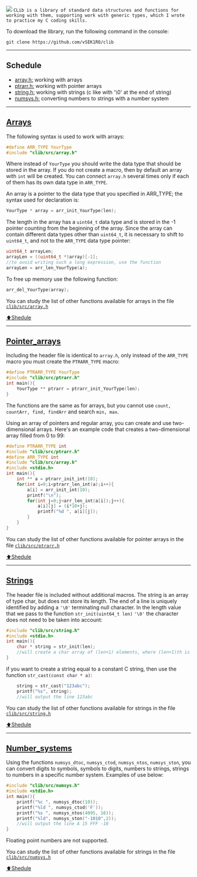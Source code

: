 <img src="https://i.imgur.com/TGAzySV.png"></img>
`
CLib is a library of standard data structures and functions for working with them, supporting work with generic types, which I wrote to practice my C coding skills.
`

To download the library, run the following command in the console:
```
git clone https://github.com/vSEK1RO/clib
```

---

## Schedule

* [array.h:](https://github.com/vSEK1RO/clib/tree/main#Arrays) working with arrays
* [ptrarr.h:](https://github.com/vSEK1RO/clib/tree/main#Pointer_arrays) working with pointer arrays
* [string.h:](https://github.com/vSEK1RO/clib/tree/main#Strings) working with strings (c like with '\0' at the end of string)
* [numsys.h:](https://github.com/vSEK1RO/clib/tree/main#Number_systems) converting numbers to strings with a number system

---

## [Arrays](https://github.com/vSEK1RO/clib/blob/main/src/array.h)

The following syntax is used to work with arrays:
```c
#define ARR_TYPE YourType
#include "clib/src/array.h"
```
Where instead of `YourType` you should write the data type that should be stored in the array. 
If you do not create a macro, then by default an array with `int` will be created. You can connect `array.h` several times only if each of them has its own data type in `ARR_TYPE`.

An array is a pointer to the data type that you specified in ARR_TYPE; the syntax used for declaration is:
```c
YourType * array = arr_init_YourType(len);
```
The length in the array has a `uint64_t` data type and is stored in the -1 pointer counting from the beginning of the array. Since the array can contain different data types other than `uint64_t`, it is necessary to shift to `uint64_t`, and not to the `ARR_TYPE` data type pointer:
```c
uint64_t arrayLen;
arrayLen = ((uint64_t *)array)[-1];
//to avoid writing such a long expression, use the function
arrayLen = arr_len_YourType(a);
```
To free up memory use the following function:
```c
arr_del_YourType(array);
```

You can study the list of other functions available for arrays in the file [`clib/src/array.h`](https://github.com/vSEK1RO/clib/blob/main/src/array.h)

[:arrow_up:Shedule](https://github.com/vSEK1RO/clib/tree/main#schedule)

---

## [Pointer_arrays](https://github.com/vSEK1RO/clib/blob/main/src/ptrarr.h)

Including the header file is identical to `array.h`, only instead of the `ARR_TYPE` macro you must create the `PTRARR_TYPE` macro:
```c
#define PTRARR_TYPE YourType
#include "clib/src/ptrarr.h"
int main(){
    YourType ** ptrarr = ptrarr_init_YourType(len);
}
```
The functions are the same as for arrays, but you cannot use `count, countArr, find, findArr` and search `min, max`.

Using an array of pointers and regular array, you can create and use two-dimensional arrays. Here's an example code that creates a two-dimensional array filled from 0 to 99:
```c
#define PTRARR_TYPE int
#include "clib/src/ptrarr.h"
#define ARR_TYPE int
#include "clib/src/array.h"
#include <stdio.h>
int main(){
    int ** a = ptrarr_init_int(10);
    for(int i=0;i<ptrarr_len_int(a);i++){
        a[i] = arr_init_int(10);
        printf("\n");
        for(int j=0;j<arr_len_int(a[i]);j++){
            a[i][j] = (i*10+j);
            printf("%d ", a[i][j]);
        }
    }
}
```
You can study the list of other functions available for pointer arrays in the file [`clib/src/ptrarr.h`](https://github.com/vSEK1RO/clib/blob/main/src/ptrarr.h)

[:arrow_up:Shedule](https://github.com/vSEK1RO/clib/tree/main#schedule)

---

## [Strings](https://github.com/vSEK1RO/clib/blob/main/src/string.h)

The header file is included without additional macros. The string is an array of type char, but does not store its length. The end of a line is uniquely identified by adding a `'\0'` terminating null character. In the length value that we pass to the function `str_init(uint64_t len)` `'\0'` the character does not need to be taken into account:
```c
#include "clib/src/string.h"
#include <stdio.h>
int main(){
    char * string = str_init(len);
    //will create a char array of (len+1) elements, where (len+1)th is the '\0' character
}
```
if you want to create a string equal to a constant C string, then use the function `str_cast(const char * a)`:
```c
    string = str_cast("123abc");
    printf("%s", string);
    //will output the line 123abc
```
You can study the list of other functions available for strings in the file [`clib/src/string.h`](https://github.com/vSEK1RO/clib/blob/main/src/string.h)

[:arrow_up:Shedule](https://github.com/vSEK1RO/clib/tree/main#schedule)

---

## [Number_systems](https://github.com/vSEK1RO/clib/blob/main/src/numsys.h)

Using the functions `numsys_dtoc`, `numsys_ctod`, `numsys_ntos`, `numsys_ston`, you can convert digits to symbols, symbols to digits, numbers to strings, strings to numbers in a specific number system. Examples of use below:
```c
#include "clib/src/numsys.h"
#include <stdio.h>
int main(){
    printf("%c ", numsys_dtoc(10));
    printf("%ld ", numsys_ctod('F'));
    printf("%s ", numsys_ntos(4095, 16));
    printf("%ld", numsys_ston("-1010",2));
    //will output the line A 15 FFF -10
}
```
Floating point numbers are not supported.

You can study the list of other functions available for strings in the file [`clib/src/numsys.h`](https://github.com/vSEK1RO/clib/blob/main/src/numsys.h)

[:arrow_up:Shedule](https://github.com/vSEK1RO/clib/tree/main#schedule)